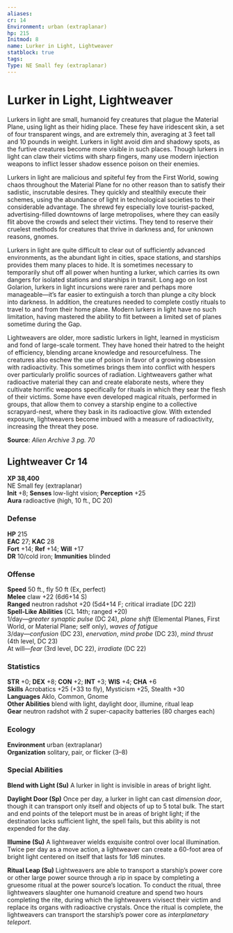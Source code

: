 ```yaml
---
aliases: 
cr: 14
Environment: urban (extraplanar)
hp: 215
Initmod: 8
name: Lurker in Light, Lightweaver
statblock: true
tags: 
Type: NE Small fey (extraplanar)
---
```


# Lurker in Light, Lightweaver

Lurkers in light are small, humanoid fey creatures that plague the Material Plane, using light as their hiding place. These fey have iridescent skin, a set of four transparent wings, and are extremely thin, averaging at 3 feet tall and 10 pounds in weight. Lurkers in light avoid dim and shadowy spots, as the furtive creatures become more visible in such places. Though lurkers in light can claw their victims with sharp fingers, many use modern injection weapons to inflict lesser shadow essence poison on their enemies.

Lurkers in light are malicious and spiteful fey from the First World, sowing chaos throughout the Material Plane for no other reason than to satisfy their sadistic, inscrutable desires. They quickly and stealthily execute their schemes, using the abundance of light in technological societies to their considerable advantage. The shrewd fey especially love tourist-packed, advertising-filled downtowns of large metropolises, where they can easily flit above the crowds and select their victims. They tend to reserve their cruelest methods for creatures that thrive in darkness and, for unknown reasons, gnomes.

Lurkers in light are quite difficult to clear out of sufficiently advanced environments, as the abundant light in cities, space stations, and starships provides them many places to hide. It is sometimes necessary to temporarily shut off all power when hunting a lurker, which carries its own dangers for isolated stations and starships in transit. Long ago on lost Golarion, lurkers in light incursions were rarer and perhaps more manageable—it’s far easier to extinguish a torch than plunge a city block into darkness. In addition, the creatures needed to complete costly rituals to travel to and from their home plane. Modern lurkers in light have no such limitation, having mastered the ability to flit between a limited set of planes sometime during the Gap.

Lightweavers are older, more sadistic lurkers in light, learned in mysticism and fond of large-scale torment. They have honed their hatred to the height of efficiency, blending arcane knowledge and resourcefulness. The creatures also eschew the use of poison in favor of a growing obsession with radioactivity. This sometimes brings them into conflict with hespers over particularly prolific sources of radiation. Lightweavers gather what radioactive material they can and create elaborate nests, where they cultivate horrific weapons specifically for rituals in which they sear the flesh of their victims. Some have even developed magical rituals, performed in groups, that allow them to convey a starship engine to a collective scrapyard-nest, where they bask in its radioactive glow. With extended exposure, lightweavers become imbued with a measure of radioactivity, increasing the threat they pose.

**Source**:  _Alien Archive 3 pg. 70_

## Lightweaver Cr 14

**XP 38,400**  
NE Small fey (extraplanar)  
**Init** +8; **Senses** low-light vision; **Perception** +25  
**Aura** radioactive (high, 10 ft., DC 20)

### Defense

**HP** 215  
**EAC** 27; **KAC** 28  
**Fort** +14; **Ref** +14; **Will** +17  
**DR** 10/cold iron; **Immunities** blinded  

### Offense

**Speed** 50 ft., fly 50 ft (Ex, perfect)  
**Melee** claw +22 (6d6+14 S)  
**Ranged** neutron radshot +20 (5d4+14 F; critical irradiate \[DC 22\])  
**Spell-Like Abilities** (CL 14th; ranged +20)  
1/day—_greater synaptic pulse_ (DC 24), _plane shift_ (Elemental Planes, First World, or Material Plane; self only), _waves of fatigue_  
3/day—_confusion_ (DC 23), _enervation_, _mind probe_ (DC 23), _mind thrust_ (4th level, DC 23)  
At will—_fear_ (3rd level, DC 22), _irradiate_ (DC 22)

### Statistics

**STR** +0; **DEX** +8; **CON** +2; **INT** +3; **WIS** +4; **CHA** +6  
**Skills** Acrobatics +25 (+33 to fly), Mysticism +25, Stealth +30  
**Languages** Aklo, Common, Gnome  
**Other Abilities** blend with light, daylight door, illumine, ritual leap  
**Gear** neutron radshot with 2 super-capacity batteries (80 charges each)

### Ecology

**Environment** urban (extraplanar)  
**Organization** solitary, pair, or flicker (3–8)

### Special Abilities

**Blend with Light (Su)** A lurker in light is invisible in areas of bright light.

**Daylight Door (Sp)** Once per day, a lurker in light can cast _dimension door_, though it can transport only itself and objects of up to 5 total bulk. The start and end points of the teleport must be in areas of bright light; if the destination lacks sufficient light, the spell fails, but this ability is not expended for the day.

**Illumine (Su)** A lightweaver wields exquisite control over local illumination. Twice per day as a move action, a lightweaver can create a 60-foot area of bright light centered on itself that lasts for 1d6 minutes.

**Ritual Leap (Su)** Lightweavers are able to transport a starship’s power core or other large power source through a rip in space by completing a gruesome ritual at the power source’s location. To conduct the ritual, three lightweavers slaughter one humanoid creature and spend two hours completing the rite, during which the lightweavers vivisect their victim and replace its organs with radioactive crystals. Once the ritual is complete, the lightweavers can transport the starship’s power core as _interplanetary teleport_.
